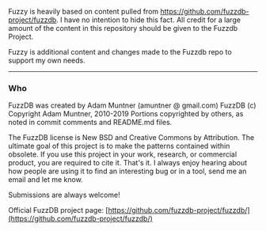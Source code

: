 Fuzzy is heavily based on content pulled from https://github.com/fuzzdb-project/fuzzdb. I have no intention to hide this fact. All credit for a large amount of the content in this repository should be given to the Fuzzdb Project.

Fuzzy is additional content and changes made to the Fuzzdb repo to support my own needs.

-----------------------------------------------------------------------------------------------------------------
### Who ###
FuzzDB was created by Adam Muntner (amuntner @ gmail.com)
FuzzDB (c) Copyright Adam Muntner, 2010-2019
Portions copyrighted by others, as noted in commit comments and README.md files. 

The FuzzDB license is New BSD and Creative Commons by Attribution. The ultimate goal of this project is to make the patterns contained within obsolete. If you use this project in your work, research, or commercial product, you are required to cite it. That's it. I always enjoy hearing about how people are using it to find an interesting bug or in a tool, send me an email and let me know. 

Submissions are always welcome!

Official FuzzDB project page: [https://github.com/fuzzdb-project/fuzzdb/](https://github.com/fuzzdb-project/fuzzdb/)
